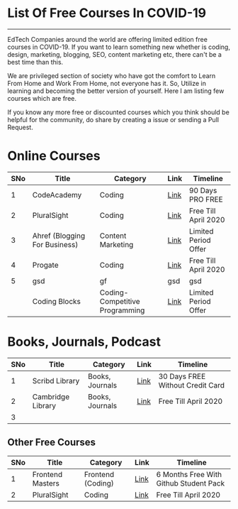 # List Of Free Courses In COVID-19
-------------------


EdTech Companies around the world are offering limited edition free courses in COVID-19. If you want to learn something new whether is coding, design, marketing, blogging, SEO, content marketing etc, there can't be a best time than this. 

We are privileged section of society who have got the comfort to Learn From Home and Work From Home, not everyone has it. So, Utilize in learning and becoming the better version of yourself. Here I am listing few courses which are free. 

If you know any more free or discounted courses which you think should be helpful for the community, do share by creating a issue or sending a Pull Request. 


# Online Courses

| SNo | Title | Category  | Link | Timeline | 
| ----|----   |    ----   | ---- | ----     |
| 1| CodeAcademy| Coding  | [Link](https://bit.ly/2xzKIgf) | 90 Days PRO FREE | 
|2 | PluralSight | Coding | [Link](https://bit.ly/2VsBgTG) | Free Till April 2020 |
|3 | Ahref (Blogging For Business) | Content Marketing | [Link](https://ahrefs.com/academy/blogging-for-business) | Limited Period Offer | 
| 4 | Progate | Coding | [Link](https://linktr.ee/progatespecialaccess) |  Free Till April 2020 |
| 5 | gsd | gf | gsd| gsd
| | Coding Blocks  | Coding- Competitive Programming | [Link](http://cb.lk/cpcpyt) | Limited Period Offer | 





# Books, Journals, Podcast

| SNo | Title | Category  | Link | Timeline | 
| ----|----   |    ----   | ---- | ----     |
| 1| Scribd Library | Books, Journals  | [Link](https://www.scribd.com/readfree?utm_source=readfree) | 30 Days FREE Without Credit Card| 
|2 | Cambridge Library | Books, Journals | [Link](https://bit.ly/2VsBgTG) | Free Till April 2020 |
|3 |




## Other Free Courses

| SNo | Title | Category  | Link | Timeline | 
| ----|----   |    ----   | ---- | ----     |
| 1| Frontend Masters | Frontend (Coding) | [Link](http://bit.ly/2X37LGS) | 6 Months Free With Github Student Pack |  
|2 | PluralSight | Coding | [Link](https://bit.ly/2VsBgTG) | Free Till April 2020 |



